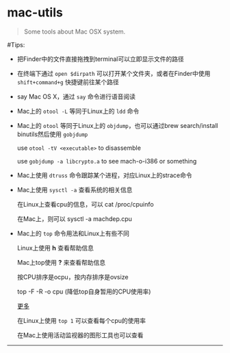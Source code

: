 mac-utils
========

> Some tools about Mac OSX system.

#Tips:

* 把Finder中的文件直接拖拽到terminal可以立即显示文件的路径

* 在终端下通过 `open $dirpath` 可以打开某个文件夹，或者在Finder中使用 `shift+command+g` 快捷键前往某个路径

* say Mac OS X，通过 `say` 命令进行语音阅读

* Mac上的 `otool -L` 等同于Linux上的 `ldd` 命令

* Mac上的 `otool` 等同于Linux上的 `objdump`，也可以通过brew search/install binutils然后使用 `gobjdump`

	use `otool -tV <executable>` to disassemble

	use `gobjdump -a libcrypto.a` to see mach-o-i386 or something

* Mac上使用 `dtruss` 命令跟踪某个进程，对应Linux上的strace命令

* Mac上使用 `sysctl -a` 查看系统的相关信息

	在Linux上查看cpu的信息，可以 cat /proc/cpuinfo

	在Mac上，则可以 sysctl -a machdep.cpu

* Mac上的 `top` 命令用法和Linux上有些不同

	Linux上使用 **h** 查看帮助信息

	Mac上top使用 **?** 来查看帮助信息

	按CPU排序是ocpu，按内存排序是ovsize

	top -F -R -o cpu (降低top自身暂用的CPU使用率)

	[更多](http://osxdaily.com/2009/10/06/monitoring-cpu-usage-on-your-mac-a-better-top-command/)

	在Linux上使用 `top 1` 可以查看每个cpu的使用率

	在Mac上使用活动监视器的图形工具也可以查看

---



